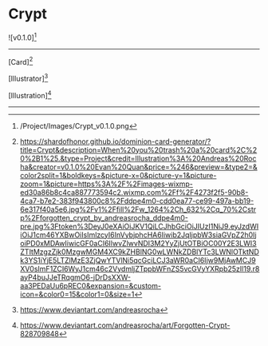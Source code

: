 # Crypt

![v0.1.0][^v0.1.0]

---

[Card][^Card]

[Illustrator][^Illustrator]

[Illustration][^Illustration]

---

[^v0.1.0]: /Project/Images/Crypt_v0.1.0.png
[^Card]: https://shardofhonor.github.io/dominion-card-generator/?title=Crypt&description=When%20you%20trash%20a%20card%2C%20%2B1%25.&type=Project&credit=Illustration%3A%20Andreas%20Rocha&creator=v0.1.0%20Evan%20Quan&price=%246&preview=&type2=&color2split=1&boldkeys=&picture-x=0&picture-y=1&picture-zoom=1&picture=https%3A%2F%2Fimages-wixmp-ed30a86b8c4ca887773594c2.wixmp.com%2Ff%2F4273f2f5-90b8-4ca7-b7e2-383f943800c8%2Fddpe4m0-cdd0ea77-ce99-497a-bb19-6e317f40a5e6.jpg%2Fv1%2Ffill%2Fw_1264%2Ch_632%2Cq_70%2Cstrp%2Fforgotten_crypt_by_andreasrocha_ddpe4m0-pre.jpg%3Ftoken%3DeyJ0eXAiOiJKV1QiLCJhbGciOiJIUzI1NiJ9.eyJzdWIiOiJ1cm46YXBwOiIsImlzcyI6InVybjphcHA6Iiwib2JqIjpbW3siaGVpZ2h0IjoiPD0xMDAwIiwicGF0aCI6IlwvZlwvNDI3M2YyZjUtOTBiOC00Y2E3LWI3ZTItMzgzZjk0MzgwMGM4XC9kZHBlNG0wLWNkZDBlYTc3LWNlOTktNDk3YS1iYjE5LTZlMzE3ZjQwYTVlNi5qcGciLCJ3aWR0aCI6Ijw9MjAwMCJ9XV0sImF1ZCI6WyJ1cm46c2VydmljZTppbWFnZS5vcGVyYXRpb25zIl19.r8ayP4buJJeTRqgmO6-jDrDsXXW-aa3PEDaUu6pREC0&expansion=&custom-icon=&color0=15&color1=0&size=1
[^Illustrator]: https://www.deviantart.com/andreasrocha
[^Illustration]: https://www.deviantart.com/andreasrocha/art/Forgotten-Crypt-828709848
